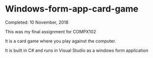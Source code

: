 # Windows-form-app-card-game
Completed: 10 November, 2018

This was my final assignment for COMPX102

It is a card game where you play against the computer.

It is built in C# and runs in Visual Studio as a windows form application
